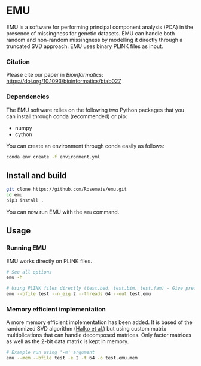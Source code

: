 # EMU
EMU is a software for performing principal component analysis (PCA) in the presence of missingness for genetic datasets. EMU can handle both random and non-random missingness by modelling it directly through a truncated SVD approach. EMU uses binary PLINK files as input.

### Citation
Please cite our paper in *Bioinformatics*: https://doi.org/10.1093/bioinformatics/btab027

### Dependencies
The EMU software relies on the following two Python packages that you can install through conda (recommended) or pip:

- numpy
- cython

You can create an environment through conda easily as follows:
```bash
conda env create -f environment.yml
```

## Install and build
```bash
git clone https://github.com/Rosemeis/emu.git
cd emu
pip3 install .
```

You can now run EMU with the `emu` command.

## Usage
### Running EMU
EMU works directly on PLINK files.
```bash
# See all options
emu -h

# Using PLINK files directly (test.bed, test.bim, test.fam) - Give prefix
emu --bfile test --n_eig 2 --threads 64 --out test.emu
```

### Memory efficient implementation
A more memory efficient implementation has been added. It is based of the randomized SVD algorithm ([Halko et al.](https://arxiv.org/abs/0909.4061)) but using custom matrix multiplications that can handle decomposed matrices. Only factor matrices as well as the 2-bit data matrix is kept in memory.
```bash
# Example run using '-m' argument
emu --mem --bfile test -e 2 -t 64 -o test.emu.mem
```
